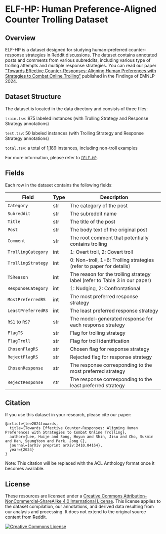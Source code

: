# ELF-HP: Human Preference-Aligned Counter Trolling Dataset

## Overview

ELF-HP is a dataset designed for studying human-preferred counter-response strategies in Reddit discussions. The dataset contains annotated posts and comments from various subreddits, including various type of trolling attempts and multiple response strategies. You can read our paper ["Towards Effective Counter-Responses: Aligning Human Preferences with Strategies to Combat Online Trolling"](https://arxiv.org/pdf/2410.04164) published in the Findings of EMNLP 2024.

## Dataset Structure

The dataset is located in the data directory and consists of three files:

`train.tsv`: 875 labeled instances (with Trolling Strategy and Response Strategy annotations)

`test.tsv`: 50 labeled instances (with Trolling Strategy and Response Strategy annotations)

`total.tsv`: a total of 1,189 instances, including non-troll examples

For more information, please refer to [`🤗ELF-HP`](https://huggingface.co/datasets/huijelee/ELF-HP).

## Fields

Each row in the dataset contains the following fields:

| Field | Type | Description |
|-------|------|-------------|
| `Category` | str | The category of the post |
| `Subreddit` | str | The subreddit name |
| `Title` | str | The title of the post |
| `Post` | str | The body text of the original post |
| `Comment` | str | The root comment that potentially contains trolling |
| `TrollingCategory` | int | 1: Overt troll, 2: Covert troll |
| `TrollingStrategy` | int | 0: Non-troll, 1-6: Trolling strategies (refer to paper for details) |
| `TSReason` | int | The reason for the trolling strategy label (refer to Table 3 in our paper) |
| `ResponseCategory` | int | 1: Nudging, 2: Confrontational |
| `MostPreferredRS` | int | The most preferred response strategy |
| `LeastPreferredRS` | int | The least preferred response strategy |
| `RS1` to `RS7` | str | The model-generated response for each response strategy |
| `FlagTS` | str | Flag for trolling strategy |
| `FlagTroll` | str | Flag for troll identification |
| `ChosenFlagRS` | str | Chosen flag for response strategy |
| `RejectFlagRS` | str | Rejected flag for response strategy |
| `ChosenResponse` | str | The response corresponding to the most preferred strategy |
| `RejectResponse` | str | The response corresponding to the least preferred strategy |

## Citation

If you use this dataset in your research, please cite our paper:

```
@article{lee2024towards,
  title={Towards Effective Counter-Responses: Aligning Human Preferences with Strategies to Combat Online Trolling},
  author={Lee, Huije and Song, Hoyun and Shin, Jisu and Cho, Sukmin and Han, SeungYoon and Park, Jong C},
  journal={arXiv preprint arXiv:2410.04164},
  year={2024}
}
```
Note: This citation will be replaced with the ACL Anthology format once it becomes available.

## License

These resources are licensed under a <a rel="license" href="https://creativecommons.org/licenses/by-nc-sa/4.0/">Creative Commons Attribution-NonCommercial-ShareAlike 4.0 International License</a>.
This license applies to the dataset compilation, our annotations, and derived data resulting from our analysis and processing. It does not extend to the original source content from Reddit.

<a rel="license" href="https://creativecommons.org/licenses/by-nc-sa/4.0/"><img alt="Creative Commons License" style="border-width:0" src="https://licensebuttons.net/l/by-nc-sa/4.0/88x31.png" /></a><br />
